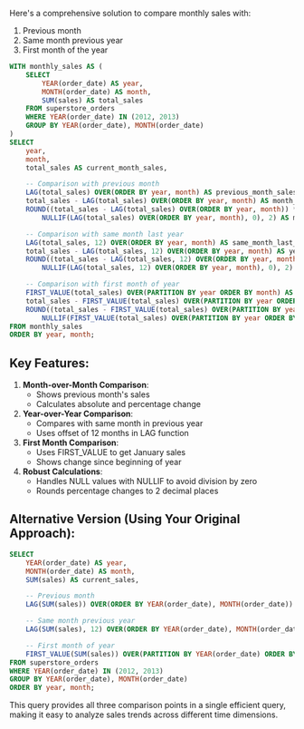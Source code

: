 Here's a comprehensive solution to compare monthly sales with:

1. Previous month
2. Same month previous year
3. First month of the year

```SQL
WITH monthly_sales AS (
    SELECT
        YEAR(order_date) AS year,
        MONTH(order_date) AS month,
        SUM(sales) AS total_sales
    FROM superstore_orders
    WHERE YEAR(order_date) IN (2012, 2013)
    GROUP BY YEAR(order_date), MONTH(order_date)
)
SELECT
    year,
    month,
    total_sales AS current_month_sales,

    -- Comparison with previous month
    LAG(total_sales) OVER(ORDER BY year, month) AS previous_month_sales,
    total_sales - LAG(total_sales) OVER(ORDER BY year, month) AS month_over_month_change,
    ROUND((total_sales - LAG(total_sales) OVER(ORDER BY year, month)) * 100.0 /
        NULLIF(LAG(total_sales) OVER(ORDER BY year, month), 0), 2) AS mom_pct_change,

    -- Comparison with same month last year
    LAG(total_sales, 12) OVER(ORDER BY year, month) AS same_month_last_year,
    total_sales - LAG(total_sales, 12) OVER(ORDER BY year, month) AS year_over_year_change,
    ROUND((total_sales - LAG(total_sales, 12) OVER(ORDER BY year, month)) * 100.0 /
        NULLIF(LAG(total_sales, 12) OVER(ORDER BY year, month), 0), 2) AS yoy_pct_change,

    -- Comparison with first month of year
    FIRST_VALUE(total_sales) OVER(PARTITION BY year ORDER BY month) AS first_month_sales,
    total_sales - FIRST_VALUE(total_sales) OVER(PARTITION BY year ORDER BY month) AS vs_first_month_change,
    ROUND((total_sales - FIRST_VALUE(total_sales) OVER(PARTITION BY year ORDER BY month)) * 100.0 /
        NULLIF(FIRST_VALUE(total_sales) OVER(PARTITION BY year ORDER BY month), 0), 2) AS vs_first_month_pct_change
FROM monthly_sales
ORDER BY year, month;
```

## Key Features:

1. **Month-over-Month Comparison**:
    - Shows previous month's sales
    - Calculates absolute and percentage change
2. **Year-over-Year Comparison**:
    - Compares with same month in previous year
    - Uses offset of 12 months in LAG function
3. **First Month Comparison**:
    - Uses FIRST_VALUE to get January sales
    - Shows change since beginning of year
4. **Robust Calculations**:
    - Handles NULL values with NULLIF to avoid division by zero
    - Rounds percentage changes to 2 decimal places

## Alternative Version (Using Your Original Approach):

```SQL
SELECT
    YEAR(order_date) AS year,
    MONTH(order_date) AS month,
    SUM(sales) AS current_sales,

    -- Previous month
    LAG(SUM(sales)) OVER(ORDER BY YEAR(order_date), MONTH(order_date)) AS prev_month_sales,

    -- Same month previous year
    LAG(SUM(sales), 12) OVER(ORDER BY YEAR(order_date), MONTH(order_date)) AS prev_year_same_month,

    -- First month of year
    FIRST_VALUE(SUM(sales)) OVER(PARTITION BY YEAR(order_date) ORDER BY MONTH(order_date)) AS first_month_sales
FROM superstore_orders
WHERE YEAR(order_date) IN (2012, 2013)
GROUP BY YEAR(order_date), MONTH(order_date)
ORDER BY year, month;
```

This query provides all three comparison points in a single efficient query, making it easy to analyze sales trends across different time dimensions.